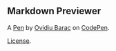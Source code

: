 Markdown Previewer
------------------


A [Pen](https://codepen.io/ovibarac/pen/ZEoJbJr) by [Ovidiu Barac](https://codepen.io/ovibarac) on [CodePen](https://codepen.io).

[License](https://codepen.io/license/pen/ZEoJbJr).